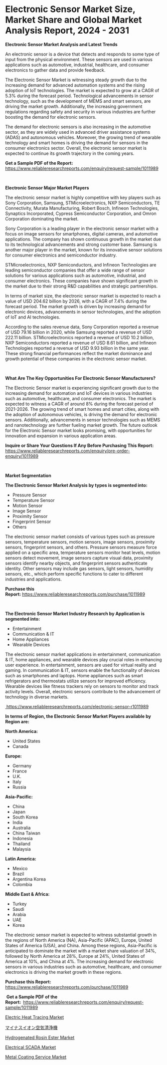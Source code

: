 <p><h1>Electronic Sensor Market Size, Market Share and Global Market Analysis Report, 2024 - 2031</h1></p><p><strong>Electronic Sensor Market Analysis and Latest Trends</strong></p>
<p><p>An electronic sensor is a device that detects and responds to some type of input from the physical environment. These sensors are used in various applications such as automotive, industrial, healthcare, and consumer electronics to gather data and provide feedback.</p><p>The Electronic Sensor Market is witnessing steady growth due to the increasing demand for advanced automation systems and the rising adoption of IoT technologies. The market is expected to grow at a CAGR of 5.3% during the forecast period. Technological advancements in sensor technology, such as the development of MEMS and smart sensors, are driving the market growth. Additionally, the increasing government regulations regarding safety and security in various industries are further boosting the demand for electronic sensors.</p><p>The demand for electronic sensors is also increasing in the automotive sector, as they are widely used in advanced driver assistance systems (ADAS) and autonomous vehicles. Moreover, the growing trend of wearable technology and smart homes is driving the demand for sensors in the consumer electronics sector. Overall, the electronic sensor market is expected to continue its growth trajectory in the coming years.</p></p>
<p><strong>Get a Sample PDF of the Report:&nbsp;</strong> <a href="https://www.reliableresearchreports.com/enquiry/request-sample/1011989">https://www.reliableresearchreports.com/enquiry/request-sample/1011989</a></p>
<p>&nbsp;</p>
<p><strong>Electronic Sensor Major Market Players</strong></p>
<p><p>The electronic sensor market is highly competitive with key players such as Sony Corporation, Samsung, STMicroelectronics, NXP Semiconductors, TE Connectivity, Murata Manufacturing, Robert Bosch, Infineon Technologies, Synaptics Incorporated, Cypress Semiconductor Corporation, and Omron Corporation dominating the market.</p><p>Sony Corporation is a leading player in the electronic sensor market with a focus on image sensors for smartphones, digital cameras, and automotive applications. The company has shown continuous growth in the market due to its technological advancements and strong customer base. Samsung is another major player in the market, known for its innovative sensor solutions for consumer electronics and semiconductor industry.</p><p>STMicroelectronics, NXP Semiconductors, and Infineon Technologies are leading semiconductor companies that offer a wide range of sensor solutions for various applications such as automotive, industrial, and consumer electronics. These companies have shown significant growth in the market due to their strong R&D capabilities and strategic partnerships.</p><p>In terms of market size, the electronic sensor market is expected to reach a value of USD 204.62 billion by 2026, with a CAGR of 7.4% during the forecast period. The market growth is driven by increasing demand for electronic devices, advancements in sensor technologies, and the adoption of IoT and AI technologies.</p><p>According to the sales revenue data, Sony Corporation reported a revenue of USD 79.16 billion in 2020, while Samsung reported a revenue of USD 222.11 billion. STMicroelectronics reported a revenue of USD 10.2 billion, NXP Semiconductors reported a revenue of USD 8.61 billion, and Infineon Technologies reported a revenue of USD 9.93 billion in the same year. These strong financial performances reflect the market dominance and growth potential of these companies in the electronic sensor market.</p></p>
<p>&nbsp;</p>
<p><strong>What Are The Key Opportunities For Electronic Sensor Manufacturers?</strong></p>
<p><p>The Electronic Sensor market is experiencing significant growth due to the increasing demand for automation and IoT devices in various industries such as automotive, healthcare, and consumer electronics. The market is expected to witness a CAGR of around 8% during the forecast period of 2021-2026. The growing trend of smart homes and smart cities, along with the adoption of autonomous vehicles, is driving the demand for electronic sensors. Additionally, advancements in sensor technologies such as MEMS and nanotechnology are further fueling market growth. The future outlook for the Electronic Sensor market looks promising, with opportunities for innovation and expansion in various application areas.</p></p>
<p><strong>Inquire or Share Your Questions If Any Before Purchasing This Report:</strong> <a href="https://www.reliableresearchreports.com/enquiry/pre-order-enquiry/1011989">https://www.reliableresearchreports.com/enquiry/pre-order-enquiry/1011989</a></p>
<p>&nbsp;</p>
<p><strong>Market Segmentation</strong></p>
<p><strong>The Electronic Sensor Market Analysis by types is segmented into:</strong></p>
<p><ul><li>Pressure Sensor</li><li>Temperature Sensor</li><li>Motion Sensor</li><li>Image Sensor</li><li>Proximity Sensor</li><li>Fingerprint Sensor</li><li>Others</li></ul></p>
<p><p>The electronic sensor market consists of various types such as pressure sensors, temperature sensors, motion sensors, image sensors, proximity sensors, fingerprint sensors, and others. Pressure sensors measure force applied on a specific area, temperature sensors monitor heat levels, motion sensors detect movement, image sensors capture visual data, proximity sensors identify nearby objects, and fingerprint sensors authenticate identity. Other sensors may include gas sensors, light sensors, humidity sensors, etc., which perform specific functions to cater to different industries and applications.</p></p>
<p><strong>Purchase this Report:&nbsp;</strong><a href="https://www.reliableresearchreports.com/purchase/1011989">https://www.reliableresearchreports.com/purchase/1011989</a></p>
<p>&nbsp;</p>
<p><strong>The Electronic Sensor Market Industry Research by Application is segmented into:</strong></p>
<p><ul><li>Entertainment</li><li>Communication & IT</li><li>Home Appliances</li><li>Wearable Devices</li></ul></p>
<p><p>The electronic sensor market applications in entertainment, communication & IT, home appliances, and wearable devices play crucial roles in enhancing user experience. In entertainment, sensors are used for virtual reality and gaming. In communication & IT, sensors enable the functionality of devices such as smartphones and laptops. Home appliances such as smart refrigerators and thermostats utilize sensors for improved efficiency. Wearable devices like fitness trackers rely on sensors to monitor and track activity levels. Overall, electronic sensors contribute to the advancement of technology in diverse markets.</p></p>
<p><a href="https://www.reliableresearchreports.com/electronic-sensor-r1011989">&nbsp;https://www.reliableresearchreports.com/electronic-sensor-r1011989</a></p>
<p><strong>In terms of Region, the Electronic Sensor Market Players available by Region are:</strong></p>
<p>
    <p> <strong> North America: </strong>
        <ul>
            <li>United States</li>
            <li>Canada</li>
        </ul>
        </p> 
    <p> <strong> Europe: </strong>
        <ul>
            <li>Germany</li>
            <li>France</li>
            <li>U.K.</li>
            <li>Italy</li>
            <li>Russia</li>
        </ul>
        </p> 
    <p> <strong> Asia-Pacific: </strong>
        <ul>
            <li>China</li>
            <li>Japan</li>
            <li>South Korea</li>
            <li>India</li>
            <li>Australia</li>
            <li>China Taiwan</li>
            <li>Indonesia</li>
            <li>Thailand</li>
            <li>Malaysia</li>
        </ul>
        </p> 
    <p> <strong> Latin America: </strong>
        <ul>
            <li>Mexico</li>
            <li>Brazil</li>
            <li>Argentina Korea</li>
            <li>Colombia</li>
        </ul>
        </p> 
    <p> <strong> Middle East & Africa: </strong>
        <ul>
            <li>Turkey</li>
            <li>Saudi</li>
            <li>Arabia</li>
            <li>UAE</li>
            <li>Korea</li>
        </ul>
    </p>
    </p>
<p><p>The electronic sensor market is expected to witness substantial growth in the regions of North America (NA), Asia-Pacific (APAC), Europe, United States of America (USA), and China. Among these regions, Asia-Pacific is anticipated to dominate the market with a market share valuation of 34%, followed by North America at 28%, Europe at 24%, United States of America at 10%, and China at 4%. The increasing demand for electronic sensors in various industries such as automotive, healthcare, and consumer electronics is driving the market growth in these regions.</p></p>
<p><strong>Purchase this Report: </strong><a href="https://www.reliableresearchreports.com/purchase/1011989">https://www.reliableresearchreports.com/purchase/1011989</a></p>
<p>&nbsp;<strong>Get a Sample PDF of the Report:&nbsp;&nbsp;</strong><a href="https://www.reliableresearchreports.com/enquiry/request-sample/1011989">https://www.reliableresearchreports.com/enquiry/request-sample/1011989</a></p>
<p><strong></strong></p>
<p><p><a href="https://github.com/EunaWiegad2023/Market-Research-Report-List-1/blob/main/electric-heat-tracing-market.md">Electric Heat Tracing Market</a></p><p><a href="https://medium.com/@karinaokon69/%E3%83%8D%E3%82%AC%E3%83%86%E3%82%A3%E3%83%96%E3%82%A4%E3%82%AA%E3%83%B3%E7%A9%BA%E6%B0%97%E6%B8%85%E6%B5%84%E6%A9%9F%E5%B8%82%E5%A0%B4%E5%88%86%E6%9E%90-%E3%81%9D%E3%81%AEcagr-%E5%B8%82%E5%A0%B4%E3%82%BB%E3%82%B0%E3%83%A1%E3%83%B3%E3%83%86%E3%83%BC%E3%82%B7%E3%83%A7%E3%83%B3-%E3%81%8A%E3%82%88%E3%81%B3%E4%B8%96%E7%95%8C%E7%9A%84%E3%81%AA%E6%A5%AD%E7%95%8C%E6%A6%82%E8%A6%81-091e7943197a">マイナスイオン空気清浄機</a></p><p><a href="https://www.linkedin.com/pulse/hydrogenated-rosin-ester-market-furnish-information-size-jfmwe?trackingId=4XMP2N%2FG%2BY5BJwUbyndErQ%3D%3D">Hydrogenated Rosin Ester Market</a></p><p><a href="https://github.com/gracielawharr/Market-Research-Report-List-1/blob/main/electrical-scada-market.md">Electrical SCADA Market</a></p><p><a href="https://www.linkedin.com/pulse/metal-coating-service-market-size-growth-segmentation-regional-e7wte?trackingId=iKSe3EO29nfmNcOKQKi3tw%3D%3D">Metal Coating Service Market</a></p></p>